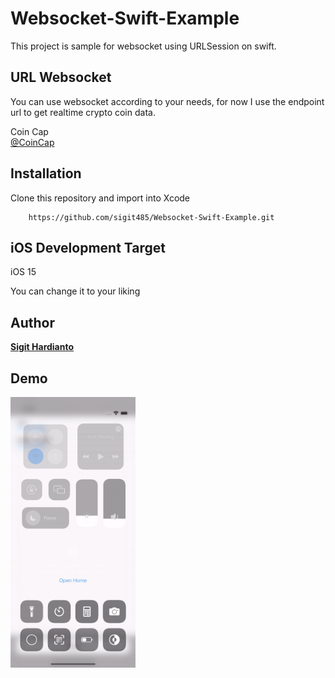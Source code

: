 # Websocket-Swift-Example
This project is sample for websocket using URLSession on swift.

## URL Websocket

You can use websocket according to your needs, for now I use the endpoint url to get realtime crypto coin data.

Coin Cap  
[@CoinCap](https://docs.coincap.io/)

## Installation 
Clone this repository and import into Xcode 
```
    https://github.com/sigit485/Websocket-Swift-Example.git
```    

## iOS Development Target

iOS 15

You can change it to your liking

## Author
[**Sigit Hardianto**](https://github.com/sigit485)

## Demo
<p align="left">
    <img src="1.gif?raw=true"
        alt="Notification Action GIF"    
        style="margin-right: 10px;"    
        width="200" />
</p>
